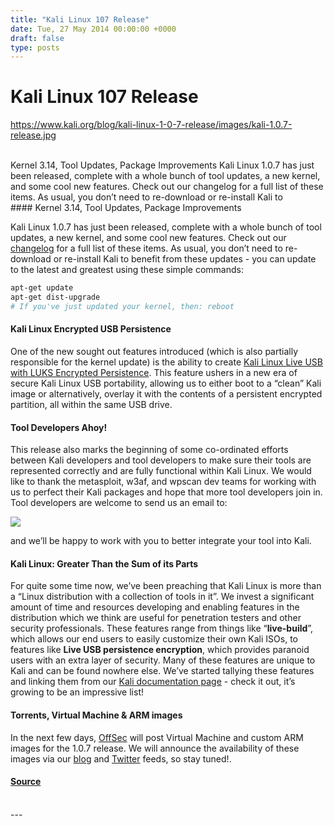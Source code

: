 ```yaml
---
title: "Kali Linux 107 Release"
date: Tue, 27 May 2014 00:00:00 +0000
draft: false
type: posts
---
```

# Kali Linux 107 Release
https://www.kali.org/blog/kali-linux-1-0-7-release/images/kali-1.0.7-release.jpg
<br/>

<br/>
Kernel 3.14, Tool Updates, Package Improvements Kali Linux 1.0.7 has just been released, complete with a whole bunch of tool updates, a new kernel, and some cool new features. Check out our changelog for a full list of these items. As usual, you don&rsquo;t need to re-download or re-install Kali to
<br/>
#### Kernel 3.14, Tool Updates, Package Improvements

Kali Linux 1.0.7 has just been released, complete with a whole bunch of tool updates, a new kernel, and some cool new features. Check out our [changelog](https://bugs.kali.org/changelog_page.php) for a full list of these items. As usual, you don’t need to re-download or re-install Kali to benefit from these updates - you can update to the latest and greatest using these simple commands:

```sh
apt-get update
apt-get dist-upgrade
# If you've just updated your kernel, then: reboot
```

#### Kali Linux Encrypted USB Persistence

One of the new sought out features introduced (which is also partially responsible for the kernel update) is the ability to create [Kali Linux Live USB with LUKS Encrypted Persistence](https://www.offsec.com/kali-linux/kali-encrypted-usb-persistence/). This feature ushers in a new era of secure Kali Linux USB portability, allowing us to either boot to a “clean” Kali image or alternatively, overlay it with the contents of a persistent encrypted partition, all within the same USB drive.

#### Tool Developers Ahoy!

This release also marks the beginning of some co-ordinated efforts between Kali developers and tool developers to make sure their tools are represented correctly and are fully functional within Kali Linux. We would like to thank the metasploit, w3af, and wpscan dev teams for working with us to perfect their Kali packages and hope that more tool developers join in. Tool developers are welcome to send us an email to:

[![](https://www.kali.org/blog/kali-linux-1-0-7-release/images/info-email-fix.png)](https://www.kali.org/blog/kali-linux-1-0-7-release/images/info-email-fix.png)

and we’ll be happy to work with you to better integrate your tool into Kali.

#### Kali Linux: Greater Than the Sum of its Parts

For quite some time now, we’ve been preaching that Kali Linux is more than a “Linux distribution with a collection of tools in it”. We invest a significant amount of time and resources developing and enabling features in the distribution which we think are useful for penetration testers and other security professionals. These features range from things like “**live-build**”, which allows our end users to easily customize their own Kali ISOs, to features like **Live USB persistence encryption**, which provides paranoid users with an extra layer of security. Many of these features are unique to Kali and can be found nowhere else. We’ve started tallying these features and linking them from our [Kali documentation page](https://www.kali.org/docs/) - check it out, it’s growing to be an impressive list!

#### Torrents, Virtual Machine & ARM images

In the next few days, [OffSec](https://www.offsec.com/) will post Virtual Machine and custom ARM images for the 1.0.7 release. We will announce the availability of these images via our [blog](https://www.offsec.com/blog/) and [Twitter](https://twitter.com/offsectraining) feeds, so stay tuned!.

#### [Source](https://www.kali.org/blog/kali-linux-1-0-7-release/)

<br/>
---
